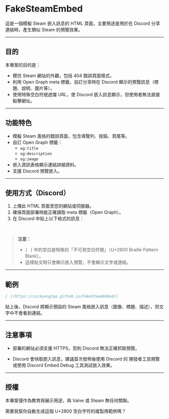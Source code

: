 # FakeSteamEmbed

這是一個模擬 Steam 嵌入訊息的 HTML 頁面，主要用途是用於在 Discord 分享連結時，產生類似 Steam 的預覽效果。

---

## 目的

本專案的目的是：

- 模仿 Steam 網站的外觀，包括 404 錯誤頁面樣式。
- 利用 Open Graph meta 標籤，自訂分享時在 Discord 顯示的預覽訊息（標題、說明、圖片等）。
- 使用特殊空白符號遮擋 URL，使 Discord 嵌入訊息顯示，但使用者無法直接點擊網址。

---

## 功能特色

- 模擬 Steam 風格的錯誤頁面，包含導覽列、按鈕、頁尾等。
- 自訂 Open Graph 標籤：
  - `og:title`
  - `og:description`
  - `og:image`
- 嵌入資訊表格顯示連結詳細資料。
- 支援 Discord 預覽嵌入。

---

## 使用方式（Discord）

1. 上傳此 HTML 頁面至您的網站或伺服器。
2. 確保頁面部署時能正確讀取 meta 標籤（Open Graph）。
3. 在 Discord 中貼上以下格式的訊息：

⠀

> **注意：**
> - `[⠀]` 中的空白是特殊的「不可見空白符號」（U+2800 Braille Pattern Blank）。
> - 這樣貼文時只會顯示嵌入預覽，不會顯示文字或連結。

---

## 範例

```md
[⠀](https://nickyangtpe.github.io/FakeSteamEmbed/)
```
貼上後，Discord 將顯示預設的 Steam 風格嵌入訊息（圖像、標題、描述），但文字中不會看到連結。

---

## 注意事項

* 部署的網站必須支援 HTTPS，否則 Discord 無法正確抓取預覽。

* Discord 會快取嵌入訊息，建議首次發佈後使用 Discord 的 開發者工具預覽 或使用 Discord Embed Debug 工具測試嵌入效果。



---

## 授權

本專案僅作為教育與展示用途，與 Valve 或 Steam 無任何關聯。

需要我幫你自動生成這個 U+2800 空白字符的複製用範例嗎？

